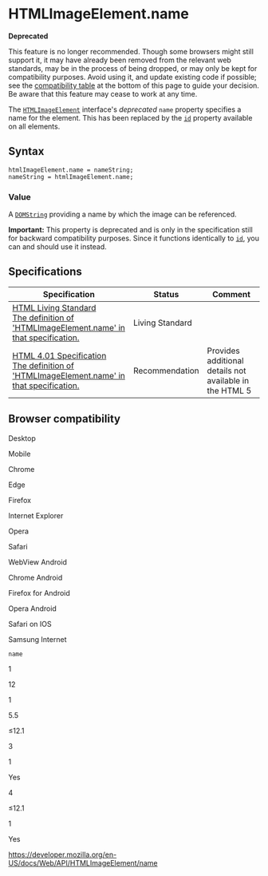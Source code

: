 HTMLImageElement.name
=====================

**Deprecated**

This feature is no longer recommended. Though some browsers might still support it, it may have already been removed from the relevant web standards, may be in the process of being dropped, or may only be kept for compatibility purposes. Avoid using it, and update existing code if possible; see the [compatibility table](#browser_compatibility) at the bottom of this page to guide your decision. Be aware that this feature may cease to work at any time.

The [`HTMLImageElement`](../htmlimageelement) interface's *deprecated* `name` property specifies a name for the element. This has been replaced by the [`id`](../element/id) property available on all elements.

Syntax
------

    htmlImageElement.name = nameString;
    nameString = htmlImageElement.name;

### Value

A [`DOMString`](../domstring) providing a name by which the image can be referenced.

**Important:** This property is deprecated and is only in the specification still for backward compatibility purposes. Since it functions identically to [`id`](https://developer.mozilla.org/en-US/docs/Web/HTML/Global_attributes#attr-id), you can and should use it instead.

Specifications
--------------

<table><thead><tr class="header"><th>Specification</th><th>Status</th><th>Comment</th></tr></thead><tbody><tr class="odd"><td><a href="https://html.spec.whatwg.org/multipage/#attr-img-name">HTML Living Standard<br />
<span class="small">The definition of 'HTMLImageElement.name' in that specification.</span></a></td><td><span class="spec-living">Living Standard</span></td><td></td></tr><tr class="even"><td><a href="https://www.w3.org/TR/html401/struct/objects.html#adef-name-IMG">HTML 4.01 Specification<br />
<span class="small">The definition of 'HTMLImageElement.name' in that specification.</span></a></td><td><span class="spec-rec">Recommendation</span></td><td>Provides additional details not available in the HTML 5</td></tr></tbody></table>

Browser compatibility
---------------------

Desktop

Mobile

Chrome

Edge

Firefox

Internet Explorer

Opera

Safari

WebView Android

Chrome Android

Firefox for Android

Opera Android

Safari on IOS

Samsung Internet

`name`

1

12

1

5.5

≤12.1

3

1

Yes

4

≤12.1

1

Yes

<a href="https://developer.mozilla.org/en-US/docs/Web/API/HTMLImageElement/name" class="_attribution-link">https://developer.mozilla.org/en-US/docs/Web/API/HTMLImageElement/name</a>
